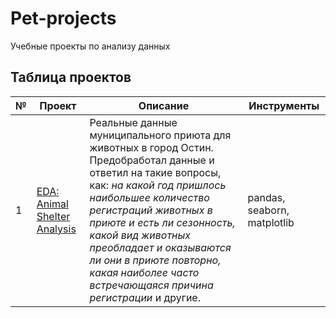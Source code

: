 # Pet-projects
Учебные проекты по анализу данных

## Таблица проектов
| № | Проект | Описание | Инструменты |
|---|--------|----------|-------------|
| 1 | [EDA: Animal Shelter Analysis](ССЫЛКА_НА_COLAB) | Реальные данные муниципального приюта для животных в город Остин. Предобработал данные и ответил на такие вопросы, как: *на какой год пришлось наибольшее количество регистраций животных в приюте и есть ли сезонность, какой вид животных преобладает и оказываются ли они в приюте повторно, какая наиболее часто встречающаяся причина регистрации* и другие. | pandas, seaborn, matplotlib |

